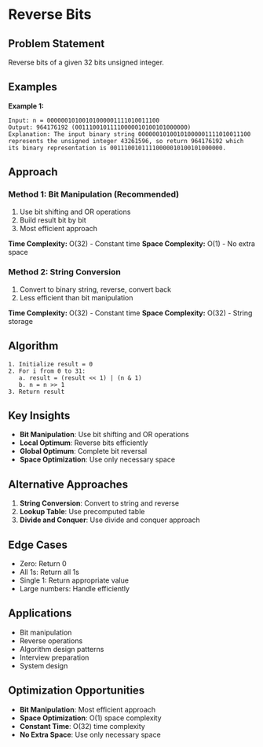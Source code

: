 # Reverse Bits

## Problem Statement

Reverse bits of a given 32 bits unsigned integer.

## Examples

**Example 1:**
```
Input: n = 00000010100101000001111010011100
Output: 964176192 (00111001011110000010100101000000)
Explanation: The input binary string 00000010100101000001111010011100 represents the unsigned integer 43261596, so return 964176192 which its binary representation is 00111001011110000010100101000000.
```

## Approach

### Method 1: Bit Manipulation (Recommended)
1. Use bit shifting and OR operations
2. Build result bit by bit
3. Most efficient approach

**Time Complexity:** O(32) - Constant time
**Space Complexity:** O(1) - No extra space

### Method 2: String Conversion
1. Convert to binary string, reverse, convert back
2. Less efficient than bit manipulation

**Time Complexity:** O(32) - Constant time
**Space Complexity:** O(32) - String storage

## Algorithm

```
1. Initialize result = 0
2. For i from 0 to 31:
   a. result = (result << 1) | (n & 1)
   b. n = n >> 1
3. Return result
```

## Key Insights

- **Bit Manipulation**: Use bit shifting and OR operations
- **Local Optimum**: Reverse bits efficiently
- **Global Optimum**: Complete bit reversal
- **Space Optimization**: Use only necessary space

## Alternative Approaches

1. **String Conversion**: Convert to string and reverse
2. **Lookup Table**: Use precomputed table
3. **Divide and Conquer**: Use divide and conquer approach

## Edge Cases

- Zero: Return 0
- All 1s: Return all 1s
- Single 1: Return appropriate value
- Large numbers: Handle efficiently

## Applications

- Bit manipulation
- Reverse operations
- Algorithm design patterns
- Interview preparation
- System design

## Optimization Opportunities

- **Bit Manipulation**: Most efficient approach
- **Space Optimization**: O(1) space complexity
- **Constant Time**: O(32) time complexity
- **No Extra Space**: Use only necessary space
